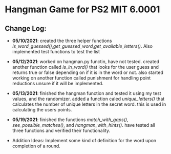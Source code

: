# Hangman Game for PS2 MIT 6.0001
## Change Log:
* __05/10/2021__: created the three helper functions *is_word_guessed()*,*get_guessed_word*,*get_available_letters()*. Also implemented test functions to test the list
* __05/12/2021__: worked on hangman.py functin, have not tested. created another function called *is_in_word()* that looks for the user guess and returns true or false depending on if it is in the word or not. also started working on another function called punishment for handling point reductions unsure if it will be implemented.  
* __05/13/2021__: finished the hangman function and tested it using my test values, and the randomizer. added a function caled *unique_letters()* that calculates the number of unique letters in the secret word. this is used in calculating the users points. 
* __05/19/2021__: finished the functions *match_with_gaps()*, *see_possible_matches()*, and *hangman_with_hints()*. have tested all three functions and verified their functionality.

* Addition Ideas: Implement some kind of definition for the word upon completion of a round. 
  
